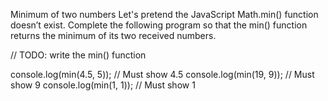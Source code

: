Minimum of two numbers
Let's pretend the JavaScript Math.min() function doesn’t exist. Complete the following program so that the min() function returns the minimum of its two received numbers.

// TODO: write the min() function

console.log(min(4.5, 5)); // Must show 4.5
console.log(min(19, 9)); // Must show 9
console.log(min(1, 1)); // Must show 1
